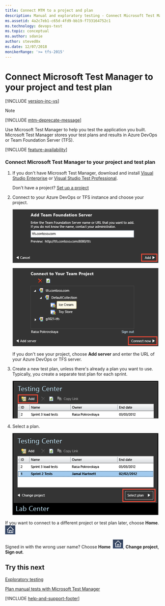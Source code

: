 ```yaml
---
title: Connect MTM to a project and plan
description: Manual and exploratory testing - Connect Microsoft Test Manager to your project and test plan when you want to test web applications
ms.assetid: 4a2c7eb1-c65d-4fd9-bb19-f733164752c1
ms.technology: devops-test
ms.topic: conceptual
ms.author: sdanie
author: steved0x
ms.date: 12/07/2018
monikerRange: '>= tfs-2015'
---
```


# Connect Microsoft Test Manager to your project and test plan

[!INCLUDE [version-inc-vs](../includes/version-inc-vs.md)]

>[!NOTE]
>[!INCLUDE [mtm-deprecate-message](../includes/mtm-deprecate-message.md)]


Use Microsoft Test Manager to help you test the application you built. Microsoft Test Manager stores your test plans and results in Azure DevOps or Team Foundation Server (TFS).  

[!INCLUDE [feature-availability](../includes/feature-availability.md)] 
  
### Connect Microsoft Test Manager to your project and test plan  
  
1. If you don't have Microsoft Test Manager, download and install [Visual Studio Enterprise](https://visualstudio.microsoft.com/downloads/) or [Visual Studio Test Professional](https://visualstudio.microsoft.com/vs/test-professional/).  
  
   Don't have a project? [Set up a project](../../organizations/projects/create-project.md)  
  
1. Connect to your Azure DevOps or TFS instance and choose your project.  
  
   ![Enter the name of a Team Foundation server.](media/connect-microsoft-test-manager-to-your-team-project-and-test-plan/almt_connect1.png)  
  
   ![Expand the server name and choose a project.](media/connect-microsoft-test-manager-to-your-team-project-and-test-plan/almt_connect2.png) 
   
   If you don't see your project, choose **Add server** and enter the URL of your Azure DevOps or TFS server. 
  
1. Create a new test plan, unless there's already a plan you want to use. Typically, you create a separate test plan for each sprint.  
  
   ![Add a new test plan.](media/connect-microsoft-test-manager-to-your-team-project-and-test-plan/almt_connect4.png)  
  
1. Select a plan.  
  
   ![Select an existing plan, or choose Add.](media/connect-microsoft-test-manager-to-your-team-project-and-test-plan/almt_connect3.png)  
  
If you want to connect to a different project or test plan later, choose **Home**. ![Home button in Microsoft Test Manager](media/connect-microsoft-test-manager-to-your-team-project-and-test-plan/mtm_homeicon.png)  
  
Signed in with the wrong user name? Choose **Home**&nbsp; ![Home button in Microsoft Test Manager](media/connect-microsoft-test-manager-to-your-team-project-and-test-plan/mtm_homeicon.png), **Change project**, **Sign out**.  
  
## Try this next 
 
[Exploratory testing](exploratory-testing-using-microsoft-test-manager.md)  
  
[Plan manual tests with Microsoft Test Manager](plan-manual-tests-with-microsoft-test-manager.md)

[!INCLUDE [help-and-support-footer](../includes/help-and-support-footer.md)] 
